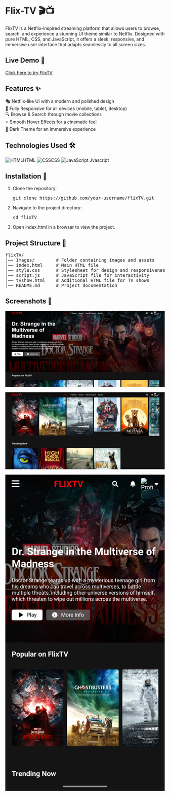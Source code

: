 # Flix-TV 🎬📺  
FlixTV is a Netflix-inspired streaming platform that allows users to browse, search, and experience a stunning UI theme similar to Netflix. Designed with pure HTML, CSS, and JavaScript, it offers a sleek, responsive, and immersive user interface that adapts seamlessly to all screen sizes.  

## Live Demo 🚀
[Click here to try FlixTV](https://jason3105.github.io/Flix-TV/)

## Features ✨
🎭 Netflix-like UI with a modern and polished design  
📱 Fully Responsive for all devices (mobile, tablet, desktop)  
🔍 Browse & Search through movie collections  
⭐ Smooth Hover Effects for a cinematic feel  
🌙 Dark Theme for an immersive experience  

## Technologies Used 🛠️
<p align="left">
  <img src="https://upload.wikimedia.org/wikipedia/commons/6/61/HTML5_logo_and_wordmark.svg" alt="HTML" width="50" height="50"/>HTML
  <img src="https://upload.wikimedia.org/wikipedia/commons/d/d5/CSS3_logo_and_wordmark.svg" alt="CSS" width="50" height="50"/>CSS
  <img src="https://upload.wikimedia.org/wikipedia/commons/6/6a/JavaScript-logo.png" alt="JavaScript" width="50" height="50"/> Jvascript
</p>

## Installation 🚀
1. Clone the repository:
   <pre>git clone https://github.com/your-username/flixTV.git</pre>
2. Navigate to the project directory:
   <pre>cd flixTV</pre>
3. Open index.html in a browser to view the project.

## Project Structure 📂
<pre>flixTV/
│── Images/        # Folder containing images and assets
│── index.html     # Main HTML file
│── style.css      # Stylesheet for design and responsiveness
│── script.js      # JavaScript file for interactivity
│── tvshow.html    # Additional HTML file for TV shows
│── README.md      # Project documentation
</pre>

## Screenshots 📸
![Home_Page](Images/img1.png)  

![Movies_Section](Images/img2.png)  

![Responsive_Mobile_Screen](Images/img3.png)  
